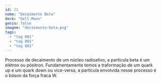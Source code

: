 ```yaml
---
id: 21
nome: "Decaimento Beta"
deck: "Gell-Mann"
genio: false
imagem: "decaimento-beta.png"
tags:
  - "tag 001"
  - "tag 001"
  - "tag 001"
---
```


Processo de decaimento de um núcleo radioativo, a partícula beta é um elétron ou pósitron. Fundamentamente temos a traformação de um quark up e um quark down ou vice-versa, a partícula envolvida nesse processo é o bóson da força fraca W.